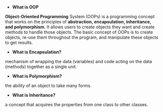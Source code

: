 - **What is OOP**

**Object-Oriented Programming** System (OOPs) is a programming concept that works on the principles of **abstraction, encapsulation, inheritance, and polymorphism**. It allows users to create objects they want and create methods to handle those objects. The basic concept of OOPs is to create objects, re-use them throughout the program, and manipulate these objects to get results.

- **What is Encapsulation?**

mechanism of wrapping the data (variables) and code acting on the data (methods) together as a single unit.

- **What is Polymorphism?**

the ability of an object to take many forms.

- **What is Inheritance?**

a concept that acquires the properties from one class to other classes.
